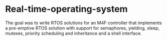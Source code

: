 # Real-time-operating-system
The goal was to write RTOS solutions for an M4F controller that implements a pre-emptive RTOS solution with support for semaphores, yielding, sleep, mutexes, priority scheduling and inheritance and a shell interface.
